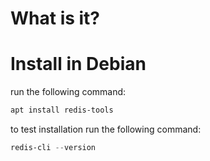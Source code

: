 # What is it?



# Install in Debian

run the following command:

```powershell
apt install redis-tools
```



to test installation run the following command:

```powershell
redis-cli --version
```

